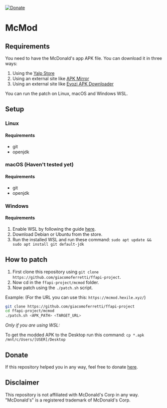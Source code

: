 [![Donate](https://img.shields.io/badge/Donate-Paypal-blue.svg)][donate]

# McMod

## Requirements
You need to have the McDonald's app APK file. You can download it in three ways:

1. Using the [Yalp Store](https://github.com/yeriomin/YalpStore/releases)
2. Using an external site like 
[APK Mirror](https://www.apkmirror.com/apk/mcdonalds-apps/)
3. Using an external site like 
[Evozi APK Downloader](https://apps.evozi.com/apk-downloader/)

You can run the patch on Linux, macOS and Windows WSL.

## Setup
### Linux
#### Requirements
* git
* openjdk

### macOS (Haven't tested yet)
#### Requirements
* git
* openjdk

### Windows
#### Requirements
1. Enable WSL by following the guide [here](https://aka.ms/wslinstall).
2. Download Debian or Ubuntu from the store.
3. Run the installed WSL and run these command:
`sudo apt update && sudo apt install git default-jdk`

## How to patch
1. First clone this repository using
`git clone https://github.com/giacomoferretti/ffapi-project`.
2. Now cd in the `ffapi-project/mcmod` folder.
3. Now patch using the `./patch.sh` script. 

Example: (For the URL you can use this: `https://mcmod.hexile.xyz/`)

```bash
git clone https://github.com/giacomoferretti/ffapi-project
cd ffapi-project/mcmod
./patch.sh <APK_PATH> <TARGET_URL>
```

_Only if you are using WSL:_ 

To get the modded APK to the Desktop run this command: 
`cp *.apk /mnt/c/Users/[USER]/Desktop`

## Donate
If this repository helped you in any way, feel free to donate [here][donate].

## Disclaimer
This repository is not affiliated with McDonald's Corp in any way. 
"McDonald's" is a registered trademark of McDonald's Corp.

[donate]: https://paypal.me/hexile0